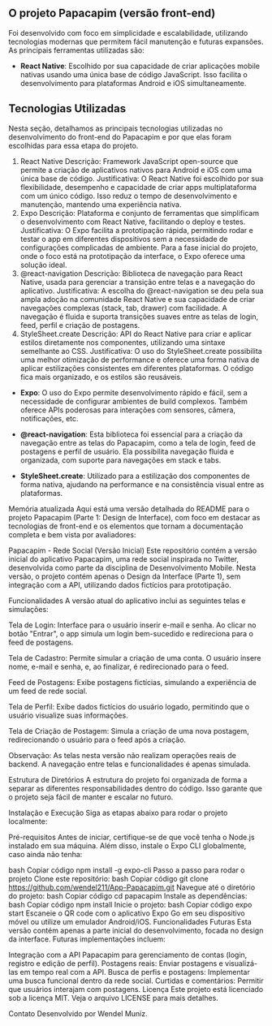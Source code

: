 
## O projeto Papacapim (versão front-end) 
Foi desenvolvido com foco em simplicidade e escalabilidade, utilizando tecnologias modernas que permitem fácil manutenção e futuras expansões. As principais ferramentas utilizadas são:

- **React Native**: Escolhido por sua capacidade de criar aplicações mobile nativas usando uma única base de código JavaScript. Isso facilita o desenvolvimento para plataformas Android e iOS simultaneamente.

## Tecnologias Utilizadas
Nesta seção, detalhamos as principais tecnologias utilizadas no desenvolvimento do front-end do Papacapim e por que elas foram escolhidas para essa etapa do projeto.

1. React Native
Descrição: Framework JavaScript open-source que permite a criação de aplicativos nativos para Android e iOS com uma única base de código.
Justificativa: O React Native foi escolhido por sua flexibilidade, desempenho e capacidade de criar apps multiplataforma com um único código. Isso reduz o tempo de desenvolvimento e manutenção, mantendo uma experiência nativa.
2. Expo
Descrição: Plataforma e conjunto de ferramentas que simplificam o desenvolvimento com React Native, facilitando o deploy e testes.
Justificativa: O Expo facilita a prototipação rápida, permitindo rodar e testar o app em diferentes dispositivos sem a necessidade de configurações complicadas de ambiente. Para a fase inicial do projeto, onde o foco está na prototipação da interface, o Expo oferece uma solução ideal.
3. @react-navigation
Descrição: Biblioteca de navegação para React Native, usada para gerenciar a transição entre telas e a navegação do aplicativo.
Justificativa: A escolha do @react-navigation se deu pela sua ampla adoção na comunidade React Native e sua capacidade de criar navegações complexas (stack, tab, drawer) com facilidade. A navegação é fluida e suporta transições suaves entre as telas de login, feed, perfil e criação de postagens.
4. StyleSheet.create
Descrição: API do React Native para criar e aplicar estilos diretamente nos componentes, utilizando uma sintaxe semelhante ao CSS.
Justificativa: O uso do StyleSheet.create possibilita uma melhor otimização de performance e oferece uma forma nativa de aplicar estilizações consistentes em diferentes plataformas. O código fica mais organizado, e os estilos são reusáveis.


- **Expo**: O uso do Expo permite desenvolvimento rápido e fácil, sem a necessidade de configurar ambientes de build complexos. Também oferece APIs poderosas para interações com sensores, câmera, notificações, etc.

- **@react-navigation**: Esta biblioteca foi essencial para a criação da navegação entre as telas do Papacapim, como a tela de login, feed de postagens e perfil de usuário. Ela possibilita navegação fluida e organizada, com suporte para navegações em stack e tabs.

- **StyleSheet.create**: Utilizado para a estilização dos componentes de forma nativa, ajudando na performance e na consistência visual entre as plataformas.

Memória atualizada
Aqui está uma versão detalhada do README para o projeto Papacapim (Parte 1: Design de Interface), com foco em destacar as tecnologias de front-end e os elementos que tornam a documentação completa e bem vista por avaliadores:

Papacapim - Rede Social (Versão Inicial)
Este repositório contém a versão inicial do aplicativo Papacapim, uma rede social inspirada no Twitter, desenvolvida como parte da disciplina de Desenvolvimento Mobile. Nesta versão, o projeto contém apenas o Design da Interface (Parte 1), sem integração com a API, utilizando dados fictícios para prototipação.

Funcionalidades
A versão atual do aplicativo inclui as seguintes telas e simulações:

Tela de Login: Interface para o usuário inserir e-mail e senha. Ao clicar no botão "Entrar", o app simula um login bem-sucedido e redireciona para o feed de postagens.

Tela de Cadastro: Permite simular a criação de uma conta. O usuário insere nome, e-mail e senha, e, ao finalizar, é redirecionado para o feed.

Feed de Postagens: Exibe postagens fictícias, simulando a experiência de um feed de rede social.

Tela de Perfil: Exibe dados fictícios do usuário logado, permitindo que o usuário visualize suas informações.

Tela de Criação de Postagem: Simula a criação de uma nova postagem, redirecionando o usuário para o feed após a criação.

Observação: As telas nesta versão não realizam operações reais de backend. A navegação entre telas e funcionalidades é apenas simulada.

Estrutura de Diretórios
A estrutura do projeto foi organizada de forma a separar as diferentes responsabilidades dentro do código. Isso garante que o projeto seja fácil de manter e escalar no futuro.

Instalação e Execução
Siga as etapas abaixo para rodar o projeto localmente:

Pré-requisitos
Antes de iniciar, certifique-se de que você tenha o Node.js instalado em sua máquina. Além disso, instale o Expo CLI globalmente, caso ainda não tenha:

bash
Copiar código
npm install -g expo-cli
Passo a passo para rodar o projeto
Clone este repositório:
bash
Copiar código
git clone https://github.com/wendel211/App-Papacapim.git
Navegue até o diretório do projeto:
bash
Copiar código
cd papacapim
Instale as dependências:
bash
Copiar código
npm install
Inicie o projeto:
bash
Copiar código
expo start
Escaneie o QR code com o aplicativo Expo Go em seu dispositivo móvel ou utilize um emulador Android/iOS.
Funcionalidades Futuras
Esta versão contém apenas a parte inicial do desenvolvimento, focada no design da interface. Futuras implementações incluem:

Integração com a API Papacapim para gerenciamento de contas (login, registro e edição de perfil).
Postagens reais: Enviar postagens e visualizá-las em tempo real com a API.
Busca de perfis e postagens: Implementar uma busca funcional dentro da rede social.
Curtidas e comentários: Permitir que usuários interajam com postagens.
Licença
Este projeto está licenciado sob a licença MIT. Veja o arquivo LICENSE para mais detalhes.

Contato
Desenvolvido por Wendel Muniz.
